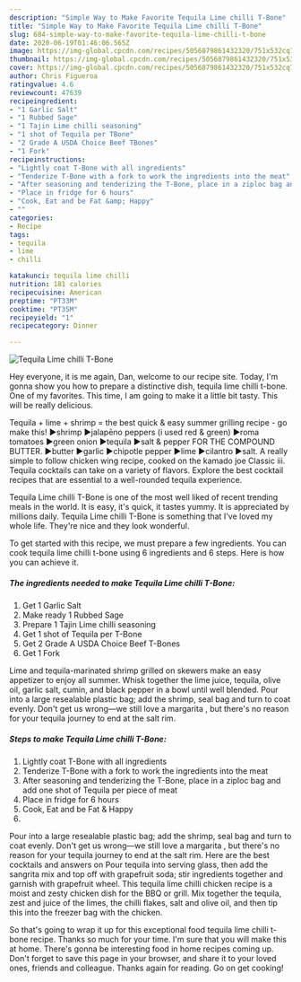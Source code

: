 ```yaml
---
description: "Simple Way to Make Favorite Tequila Lime chilli T-Bone"
title: "Simple Way to Make Favorite Tequila Lime chilli T-Bone"
slug: 684-simple-way-to-make-favorite-tequila-lime-chilli-t-bone
date: 2020-06-19T01:46:06.565Z
image: https://img-global.cpcdn.com/recipes/5056879861432320/751x532cq70/tequila-lime-chilli-t-bone-recipe-main-photo.jpg
thumbnail: https://img-global.cpcdn.com/recipes/5056879861432320/751x532cq70/tequila-lime-chilli-t-bone-recipe-main-photo.jpg
cover: https://img-global.cpcdn.com/recipes/5056879861432320/751x532cq70/tequila-lime-chilli-t-bone-recipe-main-photo.jpg
author: Chris Figueroa
ratingvalue: 4.6
reviewcount: 47639
recipeingredient:
- "1 Garlic Salt"
- "1 Rubbed Sage"
- "1 Tajin Lime chilli seasoning"
- "1 shot of Tequila per TBone"
- "2 Grade A USDA Choice Beef TBones"
- "1 Fork"
recipeinstructions:
- "Lightly coat T-Bone with all ingredients"
- "Tenderize T-Bone with a fork to work the ingredients into the meat"
- "After seasoning and tenderizing the T-Bone, place in a ziploc bag and add one shot of Tequila per piece of meat"
- "Place in fridge for 6 hours"
- "Cook, Eat and be Fat &amp; Happy"
- ""
categories:
- Recipe
tags:
- tequila
- lime
- chilli

katakunci: tequila lime chilli 
nutrition: 181 calories
recipecuisine: American
preptime: "PT33M"
cooktime: "PT35M"
recipeyield: "1"
recipecategory: Dinner

---
```



![Tequila Lime chilli T-Bone](https://img-global.cpcdn.com/recipes/5056879861432320/751x532cq70/tequila-lime-chilli-t-bone-recipe-main-photo.jpg)

Hey everyone, it is me again, Dan, welcome to our recipe site. Today, I'm gonna show you how to prepare a distinctive dish, tequila lime chilli t-bone. One of my favorites. This time, I am going to make it a little bit tasty. This will be really delicious.

Tequila + lime + shrimp = the best quick &amp; easy summer grilling recipe - go make this! ►shrimp ►jalapēno peppers (i used red &amp; green) ►roma tomatoes ►green onion ►tequila ►salt &amp; pepper FOR THE COMPOUND BUTTER. ►butter ►garlic ►chipotle pepper ►lime ►cilantro ►salt. A really simple to follow chicken wing recipe, cooked on the kamado joe Classic iii. Tequila cocktails can take on a variety of flavors. Explore the best cocktail recipes that are essential to a well-rounded tequila experience.

Tequila Lime chilli T-Bone is one of the most well liked of recent trending meals in the world. It is easy, it's quick, it tastes yummy. It is appreciated by millions daily. Tequila Lime chilli T-Bone is something that I've loved my whole life. They're nice and they look wonderful.


To get started with this recipe, we must prepare a few ingredients. You can cook tequila lime chilli t-bone using 6 ingredients and 6 steps. Here is how you can achieve it.

<!--inarticleads1-->

##### The ingredients needed to make Tequila Lime chilli T-Bone:

1. Get 1 Garlic Salt
1. Make ready 1 Rubbed Sage
1. Prepare 1 Tajin Lime chilli seasoning
1. Get 1 shot of Tequila per T-Bone
1. Get 2 Grade A USDA Choice Beef T-Bones
1. Get 1 Fork


Lime and tequila-marinated shrimp grilled on skewers make an easy appetizer to enjoy all summer. Whisk together the lime juice, tequila, olive oil, garlic salt, cumin, and black pepper in a bowl until well blended. Pour into a large resealable plastic bag; add the shrimp, seal bag and turn to coat evenly. Don&#39;t get us wrong—we still love a margarita , but there&#39;s no reason for your tequila journey to end at the salt rim. 

<!--inarticleads2-->

##### Steps to make Tequila Lime chilli T-Bone:

1. Lightly coat T-Bone with all ingredients
1. Tenderize T-Bone with a fork to work the ingredients into the meat
1. After seasoning and tenderizing the T-Bone, place in a ziploc bag and add one shot of Tequila per piece of meat
1. Place in fridge for 6 hours
1. Cook, Eat and be Fat &amp; Happy
1. 


Pour into a large resealable plastic bag; add the shrimp, seal bag and turn to coat evenly. Don&#39;t get us wrong—we still love a margarita , but there&#39;s no reason for your tequila journey to end at the salt rim. Here are the best cocktails and answers on Pour tequila into serving glass, then add the sangrita mix and top off with grapefruit soda; stir ingredients together and garnish with grapefruit wheel. This tequila lime chilli chicken recipe is a moist and zesty chicken dish for the BBQ or grill. Mix together the tequila, zest and juice of the limes, the chilli flakes, salt and olive oil, and then tip this into the freezer bag with the chicken. 

So that's going to wrap it up for this exceptional food tequila lime chilli t-bone recipe. Thanks so much for your time. I'm sure that you will make this at home. There's gonna be interesting food in home recipes coming up. Don't forget to save this page in your browser, and share it to your loved ones, friends and colleague. Thanks again for reading. Go on get cooking!
